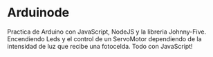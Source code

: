 # Arduinode
Practica de Arduino con JavaScript, NodeJS y la libreria Johnny-Five. Encendiendo Leds y el control de un ServoMotor dependiendo de la intensidad de luz que recibe una fotocelda. Todo con JavaScript!
